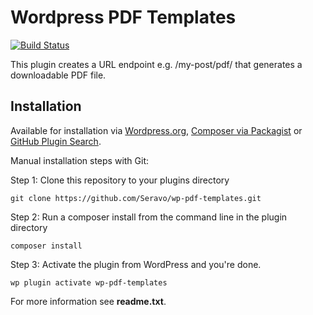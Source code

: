 Wordpress PDF Templates
===================
[![Build Status](https://travis-ci.org/Seravo/wp-pdf-templates.svg?branch=master)](https://travis-ci.org/Seravo/wp-pdf-templates)

This plugin creates a URL endpoint e.g. /my-post/pdf/ that generates a downloadable PDF file.

## Installation
Available for installation via [Wordpress.org](https://wordpress.org/plugins/wp-pdf-templates/), [Composer via Packagist](https://packagist.org/packages/seravo/wp-pdf-templates) or [GitHub Plugin Search](https://github.com/brainstormmedia/github-plugin-search).

Manual installation steps with Git:

Step 1: Clone this repository to your plugins directory

```
git clone https://github.com/Seravo/wp-pdf-templates.git
```

Step 2: Run a composer install from the command line in the plugin directory

```
composer install
```

Step 3: Activate the plugin from WordPress and you're done.

```
wp plugin activate wp-pdf-templates
```

For more information see **readme.txt**.

